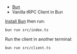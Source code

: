 - [Bun](https://bun.sh)
- Vanilla tRPC Client in Bun

[Install Bun](https://bun.sh/docs/installation) then run:

```sh
bun run src/index.ts
```

Run the client in another terminal:

```sh
bun run src/client.ts
```
